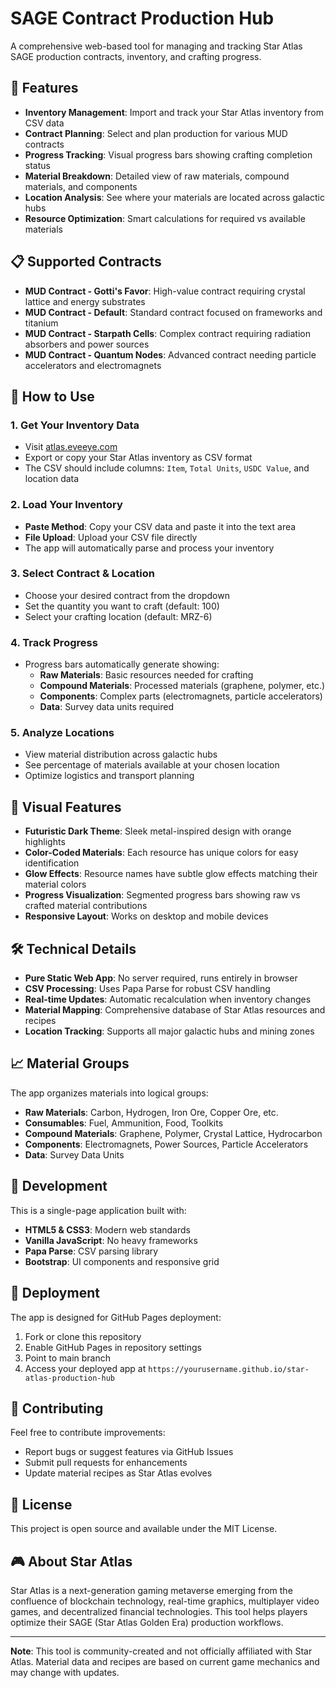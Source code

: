 # SAGE Contract Production Hub

A comprehensive web-based tool for managing and tracking Star Atlas SAGE production contracts, inventory, and crafting progress.

## 🚀 Features

- **Inventory Management**: Import and track your Star Atlas inventory from CSV data
- **Contract Planning**: Select and plan production for various MUD contracts
- **Progress Tracking**: Visual progress bars showing crafting completion status
- **Material Breakdown**: Detailed view of raw materials, compound materials, and components
- **Location Analysis**: See where your materials are located across galactic hubs
- **Resource Optimization**: Smart calculations for required vs available materials

## 📋 Supported Contracts

- **MUD Contract - Gotti's Favor**: High-value contract requiring crystal lattice and energy substrates
- **MUD Contract - Default**: Standard contract focused on frameworks and titanium
- **MUD Contract - Starpath Cells**: Complex contract requiring radiation absorbers and power sources
- **MUD Contract - Quantum Nodes**: Advanced contract needing particle accelerators and electromagnets

## 🎯 How to Use

### 1. Get Your Inventory Data
- Visit [atlas.eveeye.com](https://atlas.eveeye.com/)
- Export or copy your Star Atlas inventory as CSV format
- The CSV should include columns: `Item`, `Total Units`, `USDC Value`, and location data

### 2. Load Your Inventory
- **Paste Method**: Copy your CSV data and paste it into the text area
- **File Upload**: Upload your CSV file directly
- The app will automatically parse and process your inventory

### 3. Select Contract & Location
- Choose your desired contract from the dropdown
- Set the quantity you want to craft (default: 100)
- Select your crafting location (default: MRZ-6)

### 4. Track Progress
- Progress bars automatically generate showing:
  - **Raw Materials**: Basic resources needed for crafting
  - **Compound Materials**: Processed materials (graphene, polymer, etc.)
  - **Components**: Complex parts (electromagnets, particle accelerators)
  - **Data**: Survey data units required

### 5. Analyze Locations
- View material distribution across galactic hubs
- See percentage of materials available at your chosen location
- Optimize logistics and transport planning

## 🎨 Visual Features

- **Futuristic Dark Theme**: Sleek metal-inspired design with orange highlights
- **Color-Coded Materials**: Each resource has unique colors for easy identification
- **Glow Effects**: Resource names have subtle glow effects matching their material colors
- **Progress Visualization**: Segmented progress bars showing raw vs crafted material contributions
- **Responsive Layout**: Works on desktop and mobile devices

## 🛠️ Technical Details

- **Pure Static Web App**: No server required, runs entirely in browser
- **CSV Processing**: Uses Papa Parse for robust CSV handling
- **Real-time Updates**: Automatic recalculation when inventory changes
- **Material Mapping**: Comprehensive database of Star Atlas resources and recipes
- **Location Tracking**: Supports all major galactic hubs and mining zones

## 📈 Material Groups

The app organizes materials into logical groups:

- **Raw Materials**: Carbon, Hydrogen, Iron Ore, Copper Ore, etc.
- **Consumables**: Fuel, Ammunition, Food, Toolkits
- **Compound Materials**: Graphene, Polymer, Crystal Lattice, Hydrocarbon
- **Components**: Electromagnets, Power Sources, Particle Accelerators
- **Data**: Survey Data Units

## 🔧 Development

This is a single-page application built with:
- **HTML5 & CSS3**: Modern web standards
- **Vanilla JavaScript**: No heavy frameworks
- **Papa Parse**: CSV parsing library
- **Bootstrap**: UI components and responsive grid

## 📱 Deployment

The app is designed for GitHub Pages deployment:
1. Fork or clone this repository
2. Enable GitHub Pages in repository settings
3. Point to main branch
4. Access your deployed app at `https://yourusername.github.io/star-atlas-production-hub`

## 🤝 Contributing

Feel free to contribute improvements:
- Report bugs or suggest features via GitHub Issues
- Submit pull requests for enhancements
- Update material recipes as Star Atlas evolves

## 📄 License

This project is open source and available under the MIT License.

## 🎮 About Star Atlas

Star Atlas is a next-generation gaming metaverse emerging from the confluence of blockchain technology, real-time graphics, multiplayer video games, and decentralized financial technologies. This tool helps players optimize their SAGE (Star Atlas Golden Era) production workflows.

---

**Note**: This tool is community-created and not officially affiliated with Star Atlas. Material data and recipes are based on current game mechanics and may change with updates.
